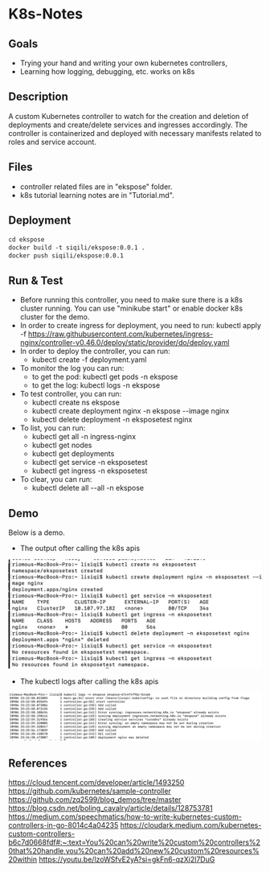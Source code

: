 # K8s-Notes

## Goals
 - Trying your hand and writing your own kubernetes controllers,
 - Learning how logging, debugging, etc. works on k8s

## Description

A custom Kubernetes controller to watch for the creation and deletion of deployments and create/delete services and ingresses accordingly. The controller is containerized and deployed with necessary manifests related to roles and service account.

 ## Files

- controller related files are in "ekspose" folder.
- k8s tutorial learning notes are in "Tutorial.md".

## Deployment
```
cd ekspose
docker build -t siqili/ekspose:0.0.1 .
docker push siqili/ekspose:0.0.1 
```

## Run & Test

- Before running this controller, you need to make sure there is a k8s cluster running. You can use "minikube start" or enable docker k8s cluster for the demo.
- In order to create ingress for deployment, you need to run: kubectl apply -f https://raw.githubusercontent.com/kubernetes/ingress-nginx/controller-v0.46.0/deploy/static/provider/do/deploy.yaml
- In order to deploy the controller, you can run:
    - kubectl create -f deployment.yaml
- To monitor the log you can run:
    - to get the pod: kubectl get pods -n ekspose
    - to get the log: kubectl logs -n ekspose
- To test controller, you can run:
    - kubectl create ns ekspose
    - kubectl create deployment nginx -n ekspose --image nginx
    - kubectl delete deployment -n eksposetest nginx
- To list, you can run:
    - kubectl get all -n ingress-nginx
    - kubectl get nodes
    - kubectl get deployments
    - kubectl get service -n eksposetest
    - kubectl get ingress -n eksposetest
- To clear, you can run: 
    - kubectl delete all --all -n ekspose


## Demo

Below is a demo. 

- The output ofter calling the k8s apis

![image](./img/k8sapi.png)

- The kubectl logs after calling the k8s apis

![image](./img/log.png)

## References
https://cloud.tencent.com/developer/article/1493250
https://github.com/kubernetes/sample-controller
https://github.com/zq2599/blog_demos/tree/master
https://blog.csdn.net/boling_cavalry/article/details/128753781
https://medium.com/speechmatics/how-to-write-kubernetes-custom-controllers-in-go-8014c4a04235
https://cloudark.medium.com/kubernetes-custom-controllers-b6c7d0668fdf#:~:text=You%20can%20write%20custom%20controllers%20that%20handle,you%20can%20add%20new%20custom%20resources%20within
https://youtu.be/lzoWSfvE2yA?si=gkFn6-qzXi2l7DuG
